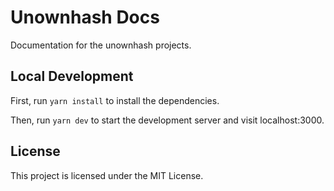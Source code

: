 # Unownhash Docs

Documentation for the unownhash projects.

## Local Development

First, run `yarn install` to install the dependencies.

Then, run `yarn dev` to start the development server and visit localhost:3000.

## License

This project is licensed under the MIT License.
